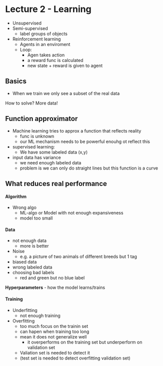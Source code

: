 # Lecture 2 - Learning

* Unsupervised
* Semi-supervised
  * label groups of objects
* Reinforcement learning
  * Agents in an enviroment
  * Loop:
    * Agen takes action
    * a reward func is calculated
    * new state + reward is given to agent

## Basics

* When we train we only see a subset of the real data

How to solve? More data!


## Function approximator

* Machine learning tries to approx a function that reflects reality
  * func is unknown
  * our ML mechanism needs to be powerful enouhg ot reflect this
* supervised learning:
  * We have some labeled data (x,y)
* input data has variance
  * we need enough labeled data
  * problem is we can only do straight lines but this function is a curve

## What reduces real performance

#### Algorithm

* Wrong algo
  * ML-algo or Model with not enough expansiveness
  * model too small

#### Data

* not enough data
  * more is better
* Noise
  * e.g. a picture of two animals of different breeds but 1 tag
* biased data
* wrong labeled data
* choosing bad labels
  * red and green but no blue label

**Hyperparameters** - how the model learns/trains

#### Training

* Underfitting
  * not enough training
* Overfitting
  * too much focus on the trainin set
  * can hapen when training too long
  * mean it does not generalize well
    * it overperforms on the training set but underperform on validation set
  * Valiation set is needed to detect it
  * (test set is needed to detect overfitting validation set)
